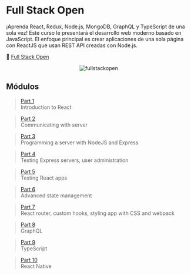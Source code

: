 # Full Stack Open

¡Aprenda React, Redux, Node.js, MongoDB, GraphQL y TypeScript de una sola vez! Este curso le presentará el desarrollo web moderno basado en JavaScript. El enfoque principal es crear aplicaciones de una sola página con ReactJS que usan REST API creadas con Node.js.

🔗 [Full Stack Open](https://fullstackopen.com/es/)

<p align="center">
    <img src="https://i.ibb.co/qYNrg6D/fullstackopen-cover-purple.png"
        alt="fullstackopen"
    />
</p>

## Módulos

> [Part 1](https://github.com/ZairBulos/full-stack-open/tree/main/part1) <br/>
> Introduction to React

> [Part 2](https://github.com/ZairBulos/full-stack-open/tree/main/part2) <br/>
> Communicating with server

> [Part 3](https://github.com/ZairBulos/full-stack-open/tree/main/part3) <br/>
> Programming a server with NodeJS and Express

> [Part 4](https://github.com/ZairBulos/full-stack-open/tree/main/part4) <br/>
> Testing Express servers, user administration

> [Part 5](https://github.com/ZairBulos/full-stack-open/tree/main/part5) <br/>
> Testing React apps

> [Part 6](https://github.com/ZairBulos/full-stack-open/tree/main/part6) <br/>
> Advanced state management

> [Part 7](https://github.com/ZairBulos/full-stack-open/tree/main/part7) <br/>
> React router, custom hooks, styling app with CSS and webpack

> [Part 8](https://github.com/ZairBulos/full-stack-open/tree/main/part8) <br/>
> GraphQL

> [Part 9](https://github.com/ZairBulos/full-stack-open/tree/main/part9) <br/>
> TypeScript

> [Part 10](https://github.com/ZairBulos/full-stack-open/tree/main/part10) <br/>
> React Native